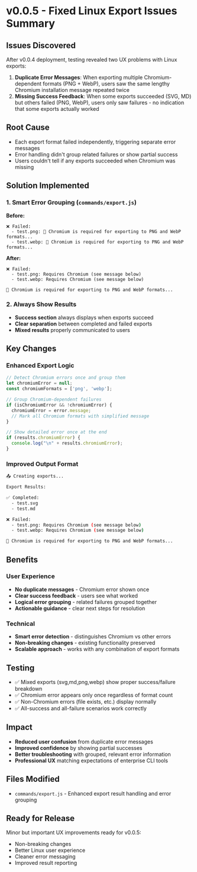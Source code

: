 # v0.0.5 - Fixed Linux Export Issues Summary

## Issues Discovered
After v0.0.4 deployment, testing revealed two UX problems with Linux exports:

1. **Duplicate Error Messages**: When exporting multiple Chromium-dependent formats (PNG + WebP), users saw the same lengthy Chromium installation message repeated twice
2. **Missing Success Feedback**: When some exports succeeded (SVG, MD) but others failed (PNG, WebP), users only saw failures - no indication that some exports actually worked

## Root Cause
- Each export format failed independently, triggering separate error messages
- Error handling didn't group related failures or show partial success
- Users couldn't tell if any exports succeeded when Chromium was missing

## Solution Implemented

### 1. Smart Error Grouping (`commands/export.js`)
**Before:**
```
❌ Failed:
  - test.png: 🔧 Chromium is required for exporting to PNG and WebP formats...
  - test.webp: 🔧 Chromium is required for exporting to PNG and WebP formats...
```

**After:**
```
❌ Failed:
  - test.png: Requires Chromium (see message below)
  - test.webp: Requires Chromium (see message below)

🔧 Chromium is required for exporting to PNG and WebP formats...
```

### 2. Always Show Results
- **Success section** always displays when exports succeed
- **Clear separation** between completed and failed exports  
- **Mixed results** properly communicated to users

## Key Changes

### Enhanced Export Logic
```javascript
// Detect Chromium errors once and group them
let chromiumError = null;
const chromiumFormats = ['png', 'webp'];

// Group Chromium-dependent failures
if (isChromiumError && !chromiumError) {
  chromiumError = error.message;
  // Mark all Chromium formats with simplified message
}

// Show detailed error once at the end
if (results.chromiumError) {
  console.log("\n" + results.chromiumError);
}
```

### Improved Output Format
```bash
📤 Creating exports...

Export Results:

✅ Completed:
  - test.svg
  - test.md

❌ Failed:
  - test.png: Requires Chromium (see message below)
  - test.webp: Requires Chromium (see message below)

🔧 Chromium is required for exporting to PNG and WebP formats...
```

## Benefits

### User Experience
- **No duplicate messages** - Chromium error shown once
- **Clear success feedback** - users see what worked
- **Logical error grouping** - related failures grouped together
- **Actionable guidance** - clear next steps for resolution

### Technical
- **Smart error detection** - distinguishes Chromium vs other errors
- **Non-breaking changes** - existing functionality preserved
- **Scalable approach** - works with any combination of export formats

## Testing
- ✅ Mixed exports (svg,md,png,webp) show proper success/failure breakdown
- ✅ Chromium error appears only once regardless of format count
- ✅ Non-Chromium errors (file exists, etc.) display normally
- ✅ All-success and all-failure scenarios work correctly

## Impact
- **Reduced user confusion** from duplicate error messages
- **Improved confidence** by showing partial successes
- **Better troubleshooting** with grouped, relevant error information
- **Professional UX** matching expectations of enterprise CLI tools

## Files Modified
- `commands/export.js` - Enhanced export result handling and error grouping

## Ready for Release
Minor but important UX improvements ready for v0.0.5:
- Non-breaking changes
- Better Linux user experience  
- Cleaner error messaging
- Improved result reporting
